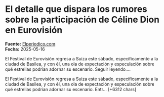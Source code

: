 # El detalle que dispara los rumores sobre la participación de Céline Dion en Eurovisión

**Fuente:** [Elperiodico.com](https://www.elperiodico.com/es/ocio-y-cultura/20250516/celine-dion-eurovision-2025-dv-117154229)  
**Fecha:** 2025-05-16

El Festival de Eurovisión regresa a Suiza este sábado, específicamente a la ciudad de Basilea, y con él, una ola de expectación y especulación sobre qué estrellas podrían adornar su escenario. Seguir leyendo....

El Festival de Eurovisión regresa a Suiza este sábado, específicamente a la ciudad de Basilea, y con él, una ola de expectación y especulación sobre qué estrellas podrían adornar su escenario. 
Entr… [+6312 chars]
